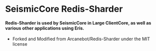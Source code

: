 # SeismicCore Redis-Sharder
#### Redis-Sharder is used by SeismicCore in Large ClientCore, as well as various other applications using Eris.
 - Forked and Modified from Arcanebot/Redis-Sharder under the MIT license 
